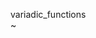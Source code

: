 variadic_functions                                                                                                                                                                                          
~                                                
